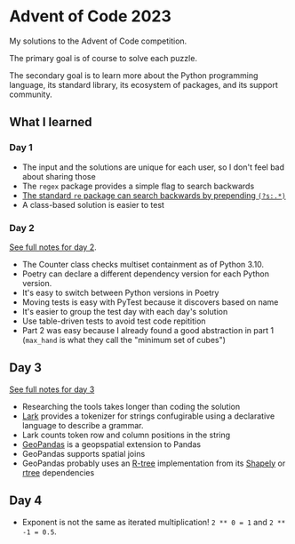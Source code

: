 # Advent of Code 2023

My solutions to the Advent of Code competition.

The primary goal is of course to solve each puzzle.

The secondary goal is to learn more about the Python programming language, its standard library, its ecosystem of packages, and its support community.

## What I learned

### Day 1

* The input and the solutions are unique for each user, so I don't feel bad about sharing those
* The `regex` package provides a simple flag to search backwards
* [The standard `re` package can search backwards by prepending `(?s:.*)`](https://stackoverflow.com/a/33233868/111424)
* A class-based solution is easier to test

### Day 2

[See full notes for day 2](advent_of_code/day02/README.md).

* The Counter class checks multiset containment as of Python 3.10.
* Poetry can declare a different dependency version for each Python version.
* It's easy to switch between Python versions in Poetry
* Moving tests is easy with PyTest because it discovers based on name
* It's easier to group the test day with each day's solution
* Use table-driven tests to avoid test code repitition
* Part 2 was easy because I already found a good abstraction in part 1 (`max_hand` is what they call the "minimum set of cubes")

## Day 3

[See full notes for day 3](advent_of_code/day03/README.md)

* Researching the tools takes longer than coding the solution
* [Lark](https://github.com/lark-parser/lark) provides a tokenizer for strings confugirable using a declarative language to describe a grammar.
* Lark counts token row and column positions in the string
* [GeoPandas](https://geopandas.org/en/stable/) is a geopspatial extension to Pandas
* GeoPandas supports spatial joins
* GeoPandas probably uses an [R-tree](https://en.wikipedia.org/wiki/R-tree) implementation from its [Shapely](https://shapely.readthedocs.io/en/stable/strtree.html) or [rtree](https://rtree.readthedocs.io/en/latest/index.html) dependencies

## Day 4

* Exponent is not the same as iterated multiplication! `2 ** 0 = 1` and `2 ** -1 = 0.5`.
